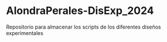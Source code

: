 # AlondraPerales-DisExp_2024
Repositorio para almacenar los scripts de los diferentes diseños experimentales 
